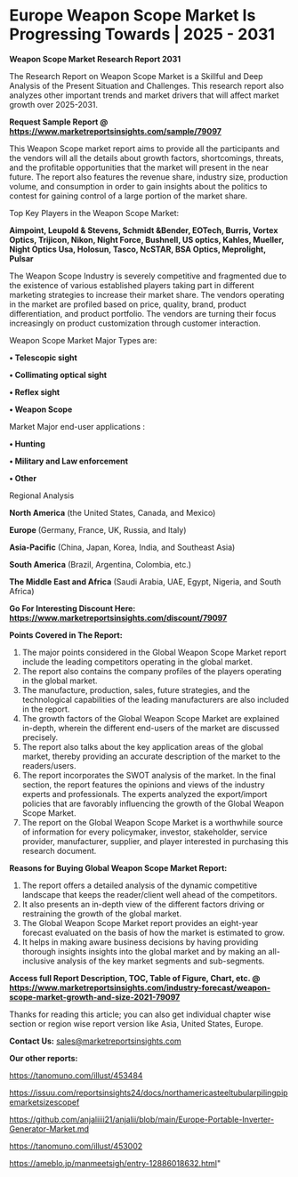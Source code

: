  # Europe Weapon Scope Market Is Progressing Towards | 2025 - 2031

<strong>Weapon Scope Market Research Report 2031</strong>

The Research Report on Weapon Scope Market is a Skillful and Deep Analysis of the Present Situation and Challenges. This research report also analyzes other important trends and market drivers that will affect market growth over 2025-2031.

<strong>Request Sample Report @ <a href=https://www.marketreportsinsights.com/sample/79097>https://www.marketreportsinsights.com/sample/79097</a></strong>

This Weapon Scope market report aims to provide all the participants and the vendors will all the details about growth factors, shortcomings, threats, and the profitable opportunities that the market will present in the near future. The report also features the revenue share, industry size, production volume, and consumption in order to gain insights about the politics to contest for gaining control of a large portion of the market share.

Top Key Players in the Weapon Scope Market:

<strong>Aimpoint, Leupold & Stevens, Schmidt &Bender, EOTech, Burris, Vortex Optics, Trijicon, Nikon, Night Force, Bushnell, US optics, Kahles, Mueller, Night Optics Usa, Holosun, Tasco, NcSTAR, BSA Optics, Meprolight, Pulsar</strong>

The Weapon Scope Industry is severely competitive and fragmented due to the existence of various established players taking part in different marketing strategies to increase their market share. The vendors operating in the market are profiled based on price, quality, brand, product differentiation, and product portfolio. The vendors are turning their focus increasingly on product customization through customer interaction.

Weapon Scope Market Major Types are:

<strong>• Telescopic sight

• Collimating optical sight

• Reflex sight

• Weapon Scope</strong>

Market Major end-user applications :

<strong>• Hunting

• Military and Law enforcement

• Other</strong>

Regional Analysis

</u><strong><b>North America</b></strong> (the United States, Canada, and Mexico)

<strong><b>Europe </b></strong>(Germany, France, UK, Russia, and Italy)

<strong><b>Asia-Pacific</b></strong> (China, Japan, Korea, India, and Southeast Asia)

<strong><b>South America</b></strong> (Brazil, Argentina, Colombia, etc.)

<strong><b>The Middle East and Africa</b></strong> (Saudi Arabia, UAE, Egypt, Nigeria, and South Africa)

<strong>Go For Interesting Discount Here: <a href=https://www.marketreportsinsights.com/discount/79097>https://www.marketreportsinsights.com/discount/79097</a></strong>

<strong>Points Covered in The Report:</strong>
<ol>
  <li>The major points considered in the Global Weapon Scope Market report include the leading competitors operating in the global market.</li>
  <li>The report also contains the company profiles of the players operating in the global market.</li>
  <li>The manufacture, production, sales, future strategies, and the technological capabilities of the leading manufacturers are also included in the report.</li>
  <li>The growth factors of the Global Weapon Scope Market are explained in-depth, wherein the different end-users of the market are discussed precisely.</li>
  <li>The report also talks about the key application areas of the global market, thereby providing an accurate description of the market to the readers/users.</li>
  <li>The report incorporates the SWOT analysis of the market. In the final section, the report features the opinions and views of the industry experts and professionals. The experts analyzed the export/import policies that are favorably influencing the growth of the Global Weapon Scope Market.</li>
  <li>The report on the Global Weapon Scope Market is a worthwhile source of information for every policymaker, investor, stakeholder, service provider, manufacturer, supplier, and player interested in purchasing this research document.</li>
</ol>
<strong>Reasons for Buying Global Weapon Scope Market Report:</strong>

<ol>
  <li>The report offers a detailed analysis of the dynamic competitive landscape that keeps the reader/client well ahead of the competitors.</li>
  <li>It also presents an in-depth view of the different factors driving or restraining the growth of the global market.</li>
  <li>The Global Weapon Scope Market report provides an eight-year forecast evaluated on the basis of how the market is estimated to grow.</li>
  <li>It helps in making aware business decisions by having providing thorough insights insights into the global market and by making an all-inclusive analysis of the key market segments and sub-segments.</li>
</ol>
<strong>Access full Report Description, TOC, Table of Figure, Chart, etc. @ <a href=https://www.marketreportsinsights.com/industry-forecast/weapon-scope-market-growth-and-size-2021-79097>https://www.marketreportsinsights.com/industry-forecast/weapon-scope-market-growth-and-size-2021-79097</a></strong>


Thanks for reading this article; you can also get individual chapter wise section or region wise report version like Asia, United States, Europe.

<strong>Contact Us:</strong>
sales@marketreportsinsights.com

<strong>Our other reports:</strong>

<a href=https://tanomuno.com/illust/453484>https://tanomuno.com/illust/453484</a>

<a href=https://issuu.com/reportsinsights24/docs/northamericasteeltubularpilingpipemarketsizescopef>https://issuu.com/reportsinsights24/docs/northamericasteeltubularpilingpipemarketsizescopef</a>

<a href=https://github.com/anjaliiii21/anjalii/blob/main/Europe-Portable-Inverter-Generator-Market.md>https://github.com/anjaliiii21/anjalii/blob/main/Europe-Portable-Inverter-Generator-Market.md</a>

<a href=https://tanomuno.com/illust/453002>https://tanomuno.com/illust/453002</a>

<a href=https://ameblo.jp/manmeetsigh/entry-12886018632.html>https://ameblo.jp/manmeetsigh/entry-12886018632.html</a>"
